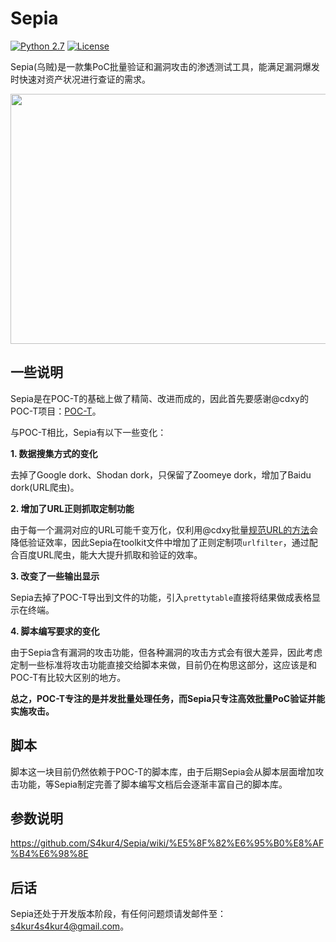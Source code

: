 # Sepia
[![Python 2.7](https://img.shields.io/badge/python-2.7-red.svg)](https://www.python.org/) [![License](https://img.shields.io/badge/license-GPLv2-blue.svg)](https://github.com/S4kur4/Sepia/blob/master/LICENSE)

Sepia(乌贼)是一款集PoC批量验证和漏洞攻击的渗透测试工具，能满足漏洞爆发时快速对资产状况进行查证的需求。

<img src="https://ooo.0o0.ooo/2017/08/25/599fbbaf3366a.png" width="600" height="400">

## 一些说明
Sepia是在POC-T的基础上做了精简、改进而成的，因此首先要感谢@cdxy的POC-T项目：[POC-T](https://github.com/Xyntax/POC-T)。

与POC-T相比，Sepia有以下一些变化：

**1. 数据搜集方式的变化**

去掉了Google dork、Shodan dork，只保留了Zoomeye dork，增加了Baidu dork(URL爬虫)。

**2. 增加了URL正则抓取定制功能**

由于每一个漏洞对应的URL可能千变万化，仅利用@cdxy批量[规范URL的方法](https://www.cdxy.me/?p=640)会降低验证效率，因此Sepia在toolkit文件中增加了正则定制项`urlfilter`，通过配合百度URL爬虫，能大大提升抓取和验证的效率。

**3. 改变了一些输出显示**

Sepia去掉了POC-T导出到文件的功能，引入`prettytable`直接将结果做成表格显示在终端。

**4. 脚本编写要求的变化**

由于Sepia含有漏洞的攻击功能，但各种漏洞的攻击方式会有很大差异，因此考虑定制一些标准将攻击功能直接交给脚本来做，目前仍在构思这部分，这应该是和POC-T有比较大区别的地方。

**总之，POC-T专注的是并发批量处理任务，而Sepia只专注高效批量PoC验证并能实施攻击。**

## 脚本

脚本这一块目前仍然依赖于POC-T的脚本库，由于后期Sepia会从脚本层面增加攻击功能，等Sepia制定完善了脚本编写文档后会逐渐丰富自己的脚本库。

## 参数说明

<https://github.com/S4kur4/Sepia/wiki/%E5%8F%82%E6%95%B0%E8%AF%B4%E6%98%8E>

## 后话

Sepia还处于开发版本阶段，有任何问题烦请发邮件至：[s4kur4s4kur4@gmail.com](mailto:s4kur4s4kur4@gmail.com?Subject=Hello%20S4kur4)。

